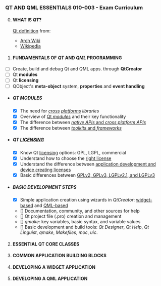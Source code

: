 ### QT AND QML ESSENTIALS 010-003 - Exam Curriculum

0. #### WHAT IS *QT*?
	[Qt definition](definition.md) from:
	- [Arch Wiki](definition.md#from-arch-wiki)
	- [Wikipedia](definition.md#from-wikipedia)


1. #### FUNDAMENTALS OF *QT* AND *QML* PROGRAMMING
- [ ] Create, build and debug Qt and QML apps. through **QtCreator**
- [ ] Qt **modules**
- [ ] Qt **licensing**
- [ ] QObject's **meta-object** system, **properties** and **event handling**

* ##### QT MODULES
    - [x] The need for *[cross](cross_platform.md) [platforms](supported_platforms.md) libraries*
    - [x] Overview of [Qt *modules*](modules.md) and their key functionality
    - [x] The difference between [*native APIs* and *cross platform APIs*](cross_platform.md#cross-platform-vs-native-apis)
    - [x] The difference between [*toolkits* and *frameworks*](definition.md#toolkit-vs-framework)

* ##### QT [LICENSING](licensing.md)
    - [x] Know Qt [licensing](licensing.md#license-models) options: GPL, LGPL, commercial
    - [x] Understand how to choose the [right license](licensing.md#application-development)
    - [x] Understand the difference between [application development and device creating licenses](licensing.md#application-development-vs-device-creation-licenses)
    - [x] Basic differences between [GPLv2, GPLv3, LGPLv2.1, and LGPLv3](licensing.md#open-source-licensing)

* ##### BASIC DEVELOPMENT STEPS
    - [x] Simple application creation using wizards in *QtCreator*: [widget-based](https://wiki.qt.io/Basic_Qt_Programming_Tutorial) and [QML-based](https://doc.qt.io/qtcreator/quick-projects.html)
	- [] Documentation, community, and other sources for help
	- [] Qt project file (.pro) creation and management
	- [] *qmake*: key variables, basic syntax, and variable values
	- [] Basic development and build tools: *Qt Designer*, *Qt Help*, *Qt Linguist*, *qmake*, *Makefiles*, *moc*, *uic*.

2. #### ESSENTIAL QT CORE CLASSES

3. #### COMMON APPLICATION BUILDING BLOCKS

4. #### DEVELOPING A WIDGET APPLICATION

5. #### DEVELOPING A QML APPLICATION